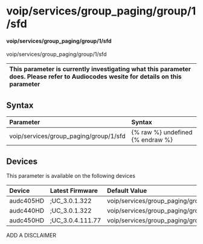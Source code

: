 ﻿---
description: voip/services/group_paging/group/1/sfd
search: false
---

# voip/services/group_paging/group/1/sfd

#### voip/services/group_paging/group/1/sfd

voip/services/group_paging/group/1/sfd


| This parameter is currently investigating what this parameter does. Please refer to Audiocodes wesite for details on this parameter | 
| :--- |

## Syntax
| Parameter | Syntax |
| :--- | :--- |
|voip/services/group_paging/group/1/sfd | {% raw %} undefined {% endraw %}|

## Devices
This parameter is available on the following devices

| Device | Latest Firmware | Default Value |
|:---|:---|:---|
| audc405HD | ;UC_3.0.1.322 | voip/services/group_paging/group/1/sfd=0 
| audc440HD | ;UC_3.0.1.322 | voip/services/group_paging/group/1/sfd=0 
| audc450HD | ;UC_3.0.4.111.77 | voip/services/group_paging/group/1/sfd=0 

ADD A DISCLAIMER

